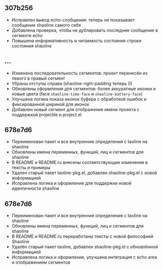 ## 307b256
- Исправлен вывод echo-сообщения: теперь не показывает сообщение shaoline самого себя  
- Добавлена проверка, чтобы не дублировать последнее сообщение в сегменте echo  
- Повышена информативность и читаемость состояния строки состояния shaoline

## ...
- Изменена последовательность сегментов: проект перенесён из левого в правый сегмент
- Убраны отступы справа (shaoline-right-padding теперь 0)
- Обновлены оформления для сегментов: более аккуратные иконки и новые цвета (face `shaoline-time-face` и `shaoline-battery-face`)
- Улучшена логика показа иконок буфера с обработкой ошибок и фиксированной шириной для иконок
- Добавлен новый сегмент для отображения имени проекта с поддержкой projectile и project.el
## 678e7d6
- Переименован пакет и все внутренние определения с taoline на shaoline
- Обновлены имена переменных, функций, лиц и сегментов для shaoline
- В README и README.ru внесены соответствующие изменения в тексты и примеры
- Удален старый пакет taoline-pkg.el, добавлен shaoline-pkg.el с новой информацией
- Исправлена логика и оформление для поддержки новой идентичности shaoline

## 678e7d6
- Переименован пакет и все внутренние определения с taoline на shaoline
- Обновлены имена переменных, функций, лиц и сегментов для shaoline
- В README и README.ru переработаны тексты с новой философией Shaoline
- Удалён старый пакет taoline, добавлен shaoline-pkg.el с обновлённой информацией
- Исправлена логика и оформление, улучшена интеграция с echo area и отображением сегментов

